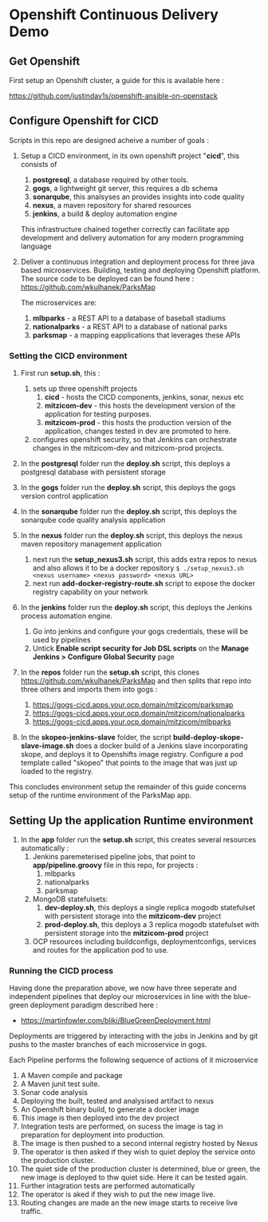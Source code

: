 # Openshift Continuous Delivery Demo

## Get Openshift

First setup an Openshift cluster, a guide for this is available here :

https://github.com/justindav1s/openshift-ansible-on-openstack

## Configure Openshift for CICD

Scripts in this repo are designed acheive a number of goals :

1. Setup a CICD environment, in its own openshift project "**cicd**", this consists of
    1. **postgresql**, a database required by other tools.
    2. **gogs**, a lightweight git server, this requires a db schema
    3. **sonarqube**, this analsyses an provides insights into code quality
    4. **nexus**, a maven repository for shared resources
    5. **jenkins**, a build & deploy automation engine

    This infrastructure chained together correctly can facilitate app development and delivery automation for any modern programming language
 
2. Deliver a continuous integration and deployment process for three java based microservices. Building, testing and deploying Openshift platform. The source code to be deployed can be found here :
https://github.com/wkulhanek/ParksMap

    The microservices are:
    1. **mlbparks** - a REST API to a database of baseball stadiums
    2. **nationalparks** - a REST API to a database of national parks
    3. **parksmap** - a mapping eapplications that leverages these APIs

### Setting the CICD environment

1. First run **setup.sh**, this :
    1. sets up three openshift projects
        1. **cicd** - hosts the CICD components, jenkins, sonar, nexus etc
        2. **mitzicom-dev** - this hosts the development version of the application for testing purposes.
        3. **mitzicom-prod** - this hosts the production version of the application, changes tested in dev are promoted to here.
     2. configures openshift security, so that Jenkins can orchestrate changes in the mitzicom-dev and mitzicom-prod projects.
     
2. In the **postgresql** folder run the **deploy.sh** script, this deploys a postgresql database with persistent storage
3. In the **gogs** folder run the **deploy.sh** script, this deploys the gogs version control application
4. In the **sonarqube** folder run the **deploy.sh** script, this deploys the sonarqube code quality analysis application    
5. In the **nexus** folder run the **deploy.sh** script, this deploys the nexus maven repository management application
    1. next run the **setup_nexus3.sh** script, this adds extra repos to nexus and also allows it to be a docker repository
        ``$ ./setup_nexus3.sh <nexus username> <nexus password> <nexus URL>``
    2. next run **add-docker-registry-route.sh** script to expose the docker registry capability on your network        
6. In the **jenkins** folder run the **deploy.sh** script, this deploys the Jenkins process automation engine.
    1. Go into jenkins and configure your gogs credentials, these will be used by pipelines
    2. Untick **Enable script security for Job DSL scripts** on the **Manage Jenkins > Configure Global Security** page
7. In the **repos** folder run the **setup.sh** script, this clones https://github.com/wkulhanek/ParksMap and then splits that repo into three others and imports them into gogs :
    1. https://gogs-cicd.apps.your.ocp.domain/mitzicom/parksmap    
    2. https://gogs-cicd.apps.your.ocp.domain/mitzicom/nationalparks
    3. https://gogs-cicd.apps.your.ocp.domain/mitzicom/mlbparks
8. In the **skopeo-jenkins-slave** folder, the script **build-deploy-skope-slave-image.sh** does a docker build of a Jenkins slave incorporating skope, and deploys it to Openshifts image registry. Configure a pod template called "skopeo" that points to the image that was just up loaded to the registry.

This concludes environment setup the remainder of this guide concerns setup of the runtime environment of the ParksMap app.

## Setting Up the application Runtime environment  
    
1. In the **app** folder run the **setup.sh** script, this creates  several resources automatically :
    1. Jenkins paremeterised pipeline jobs, that point to **app/pipeline.groovy** file in this repo, for projects :
        1. mlbparks
        2. nationalparks
        3. parksmap
    2. MongoDB statefulsets:
        1. **dev-deploy.sh**, this deploys a single replica mogodb statefulset with persistent storage into the **mitzicom-dev** project
        2. **prod-deploy.sh**, this deploys a 3 replica mogodb statefulset with persistent storage into the **mitzicom-prod** project     
    3. OCP resources including buildconfigs, deploymentconfigs, services and routes for the application pod to use.
    
    
### Running the CICD process

Having done the preparation above, we now have three seperate and independent pipelines that deploy our microservices in line with the blue-green deployment paradigm described here :
  - https://martinfowler.com/bliki/BlueGreenDeployment.html
  
Deployments are triggered by interacting with the jobs in Jenkins and by git pushs to the master branches of each microservice in gogs.

Each Pipeline performs the following sequence of actions of it microservice

1. A Maven compile and package
2. A Maven junit test suite.
3. Sonar code analysis
4. Deploying the built, tested and analysised artifact to nexus
5. An Openshift binary build, to generate a docker image
6. This image is then deployed into the dev project
7. Integration tests are performed, on sucess the image is tag in preparation for deployment into production.
8. The image is then pushed to a second internal registry hosted by Nexus
9. The operator is then asked if they wish to quiet deploy the service onto the production cluster.
10. The quiet side of the production cluster is determined, blue or green, the new image is deployed to thw quiet side. Here it can be tested again.
11. Further intagration tests are performed automatically
12. The operator is aked if they wish to put the new image live.
13. Routing changes are made an the new image starts to receive live traffic.
 
